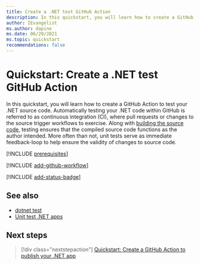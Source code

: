 ```yaml
---
title: Create a .NET test GitHub Action
description: In this quickstart, you will learn how to create a GitHub Action to test your .NET source code.
author: IEvangelist
ms.author: dapine
ms.date: 06/29/2021
ms.topic: quickstart
recommendations: false
---
```


# Quickstart: Create a .NET test GitHub Action

In this quickstart, you will learn how to create a GitHub Action to test your .NET source code. Automatically testing your .NET code within GitHub is referred to as continuous integration (CI), where pull requests or changes to the source trigger workflows to exercise. Along with [building the source code](dotnet-build-github-action.md), testing ensures that the compiled source code functions as the author intended. More often than not, unit tests serve as immediate feedback-loop to help ensure the validity of changes to source code.

[!INCLUDE [prerequisites](includes/github-dotnet-ide-prerequisites.md)]

[!INCLUDE [add-github-workflow](includes/add-github-workflow.md)]

<!-- TODO: -->

[!INCLUDE [add-status-badge](includes/add-status-badge.md)]

## See also

- [dotnet test](../core/tools/dotnet-test.md)
- [Unit test .NET apps](../core/testing/unit-testing-with-dotnet-test.md)

## Next steps

> [!div class="nextstepaction"]
> [Quickstart: Create a GitHub Action to publish your .NET app](dotnet-publish-github-action.md)
